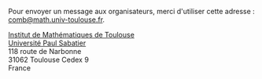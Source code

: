 Pour envoyer un message aux organisateurs, merci d'utiliser cette adresse : [comb@math.univ-toulouse.fr](mailto:comb@math.univ-toulouse.fr).

[Institut de Mathématiques de Toulouse](http://math.univ-toulouse.fr)  
[Université Paul Sabatier](http://www.univ-tlse3.fr/)  
118 route de Narbonne  
31062 Toulouse Cedex 9  
France
